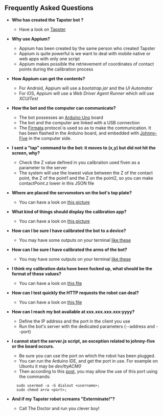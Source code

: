 ## Frequently Asked Questions

* **Who has created the Tapster bot ?**
  * Have a look on [Tapster ](http://tapster.io/ "Tapster.io website")

* **Why use Appium?**
  * Appium has been created by the same person who created Tapster
  * Appium is quite powerful is we want to deal with mobile native or web apps with only one script
  * Appium makes possible the retrievement of coordinates of contact points during the calibration process

* **How Appium can get the contents?**
  * For Android, Appium will use a _bootstrap.jar_ and the _UI Automator_
  * For iOS, Appium will use a _Web Driver Agent Runner_ which will use _XCUITest_

* **How the bot and the computer can communicate?**
  * The bot possesses an [Arduino Uno](https://store.arduino.cc/arduino-uno-rev3 "Arduino's homepage") board
  * The bot and the computer are linked with a USB connection
  * The [Firmata](http://firmata.org/wiki/Main_Page "Firmata's wiki") protocol is used so as to make the communication. It has been flashed in the Arduino board, and embedded with [Johnny-Five](http://johnny-five.io/ "J5's homepage") in the computer side.

* **I sent a "tap" command to the bot: it moves to (x,y) but did not hit the screen, why?**
  * Check the Z value defined in you calibraiton used fiven as a parameter to the server
  * The system will use the lowest value between the Z of the contact point, the Z of the point1 and the Z on the point2, so you can make contactPoint.z lower in this JSON file

* **Where are placed the servomotors on the bot's top plate?**
  * You can have a look on [this picture](https://raw.githubusercontent.com/pylapp/tapsterbot/bb8/.dev/captures/robot-servomotors.jpg "Picture of top plate")

* **What kind of things should display the calibration app?**
  * You can have a look on [this picture](https://raw.githubusercontent.com/pylapp/tapsterbot/bb8/.dev/captures/robot-calibration_app.jpg "Screen capture")

* **How can I be sure I have calibrated the bot to a device?**
  * You may have some outputs on your terminal [like these](https://github.com/pylapp/tapsterbot/raw/bb8/.dev/captures/robot-calibration-device-samsung_galaxy_a3.png "Screen capture")

* **How can I be sure I have calibrated the arms of the bot?**
  * You may have some outputs on your terminal [like these](https://raw.githubusercontent.com/pylapp/tapsterbot/bb8/.dev/captures/robot-calibration-arms-samsung_galaxy_a3.png "Screen capture")

* **I think my calibration data have been fucked up, what should be the format of these values?**
  * You can have a look on [this file](https://raw.githubusercontent.com/pylapp/tapsterbot/bb8/.dev/calibration-samsung-galaxy-a3.json "JSON calibration data")

* **How can I test quickly the HTTP requests the robot can deal?**
  * You can have a look on [this file](https://github.com/pylapp/tapsterbot/blob/bb8/doc/curl-commands.md "CURL commands and results")

* **How can I reach my bot available at xxx.xxx.xxx.xxx:yyyy?**
  * Define the IP address and the port in the client you use
  * Run the bot's server with the dedicated parameters (--address and --port)

* **I cannot start the server.js script, an exception related to johnny-five or the board occurs.**
  * Be sure you can use the port on which the robot has been plugged.
  * You can run the Arduino IDE, and get the port in use. For example on Ubuntu it may be _dev/ttyACM0_
  * Then according to this [post](http://arduino-er.blogspot.fr/2014/08/arduino-ide-error-avrdude-seropen-cant.html), you may allow the use of this port using the commands:
  ```shell
    sudo usermod -a -G dialout <username>;
    sudo chmod a+rw <port>;
  ```

* **And if my Tapster robot screams "Exterminate!"?**
  * Call The Doctor and run you clever boy!
